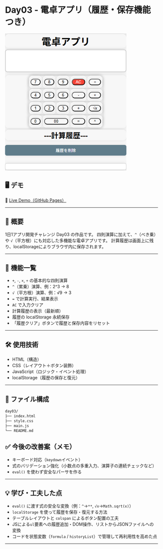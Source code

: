 # Day03 - 電卓アプリ（履歴・保存機能つき）

![Day03 Screenshot](image.png)

## 🖥 デモ

🔗 [Live Demo（GitHub Pages）](https://rrr-bit00.github.io/100-days-app-challenge/day03/)

---

## 📌 概要

1日1アプリ開発チャレンジ Day03 の作品です。
四則演算に加えて、`^`（べき乗）や `√`（平方根）にも対応した多機能な電卓アプリです。
計算履歴は画面上に残り、localStorageによりブラウザ内に保存されます。

---

## 🚀 機能一覧

- `+`, `-`, `×`, `÷` の基本的な四則演算
- `^`（累乗）演算、例：2^3 → 8
- `√`（平方根）演算、例：√9 → 3
- `=` で計算実行、結果表示
- `AC` で入力クリア
- 計算履歴の表示（最新順）
- 履歴の localStorage 永続保存
- 「履歴クリア」ボタンで履歴と保存内容をリセット

---

## 🛠 使用技術

- HTML（構造）
- CSS（レイアウト＋ボタン装飾）
- JavaScript（ロジック・イベント処理）
- localStorage（履歴の保存と復元）

---

## 📂 ファイル構成

```
day03/
├── index.html
├── style.css
├── main.js
└── README.md
```

## ✅ 今後の改善案（メモ）

- キーボード対応（`keydown`イベント）
- 式のバリデーション強化（小数点の多重入力、演算子の連続チェックなど）
- `eval()` を使わず安全なパーサを作る

---

## 💡 学び・工夫した点

- `eval()` に渡す式の安全な変換（例：`^`→`**`, `√x`→`Math.sqrt(x)`）
- `localStorage` を使って履歴を保存・復元する方法
- テーブルレイアウトと `colspan` によるボタン配置の工夫
- JSによる`ul`要素への履歴追加・DOM操作、リストからJSONファイルへの変換
- コードを状態変数（`formula` / `historyList`）で管理して再利用性を高めた点

---
